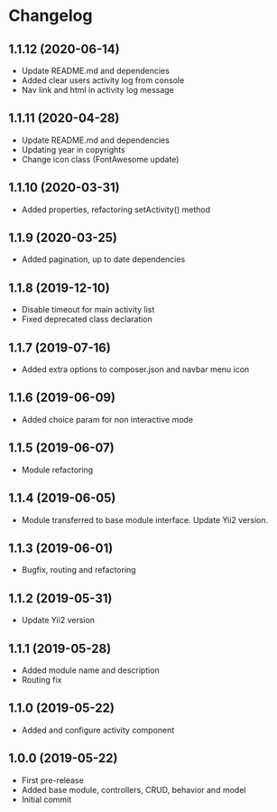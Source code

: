 Changelog
=========

## 1.1.12 (2020-06-14)
 * Update README.md and dependencies
 * Added clear users activity log from console
 * Nav link and html in activity log message
 
## 1.1.11 (2020-04-28)
 * Update README.md and dependencies
 * Updating year in copyrights
 * Change icon class (FontAwesome update)
 
## 1.1.10 (2020-03-31)
 * Added properties, refactoring setActivity() method
 
## 1.1.9 (2020-03-25)
 * Added pagination, up to date dependencies

## 1.1.8 (2019-12-10)
 * Disable timeout for main activity list
 * Fixed deprecated class declaration

## 1.1.7 (2019-07-16)
 * Added extra options to composer.json and navbar menu icon

## 1.1.6 (2019-06-09)
 * Added choice param for non interactive mode
 
## 1.1.5 (2019-06-07)
 * Module refactoring
 
## 1.1.4 (2019-06-05)
 * Module transferred to base module interface. Update Yii2 version.

## 1.1.3 (2019-06-01)
 * Bugfix, routing and refactoring
 
## 1.1.2 (2019-05-31)
 * Update Yii2 version
 
## 1.1.1 (2019-05-28)
 * Added module name and description
 * Routing fix
 
## 1.1.0 (2019-05-22)
 * Added and configure activity component
 
## 1.0.0 (2019-05-22)
 * First pre-release
 * Added base module, controllers, CRUD, behavior and model
 * Initial commit